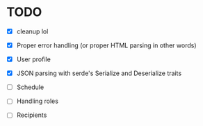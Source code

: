 # TODO

- [x] cleanup lol
- [x] Proper error handling (or proper HTML parsing in other words)
- [x] User profile
- [x] JSON parsing with serde's Serialize and Deserialize traits

- [ ] Schedule
- [ ] Handling roles
- [ ] Recipients
